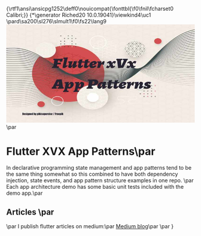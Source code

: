 {\rtf1\ansi\ansicpg1252\deff0\nouicompat{\fonttbl{\f0\fnil\fcharset0 Calibri;}}
{\*\generator Riched20 10.0.19041}\viewkind4\uc1 
\pard\sa200\sl276\slmult1\f0\fs22\lang9 ![image-header](./media/image-header.jpg)\par
# Flutter XVX App Patterns\par
In declarative programming state management and app patterns tend to be the same thing somewhat so this combined to have both dependency injection, state events, and app pattern structure examples in one repo. \par
Each app architecture demo has some basic unit tests included with the demo app.\par
## Articles \par
\par
I publish flutter articles on medium:\par
[Medium blog](https://fredgrott.medium.com)\par
\par
}
 
